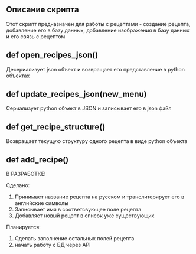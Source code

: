 Описание скрипта
---

Этот скрипт предназначен для работы с рецептами - создание рецепта, добавление его в базу данных, добавление изображения
в базу данных и его связь с рецептом

def open_recipes_json()
---

Десериализует json объект и возвращает его представление в python объектах

def update_recipes_json(new_menu)
---

Сериализует python объект в JSON и записывает его в json файл

def get_recipe_structure()
---
Возвращает текущую структуру одного рецепта в виде python объекта

def add_recipe()
---
В РАЗРАБОТКЕ!

Сделано:

1) Принимает название рецепта на русском и транслитерирует его в английские символы
2) Записывает имя в соответсвующее поле рецепта
3) Добавляет новый рецепт в список уже существующих

Планируется:
1) Сделать заполнение остальных полей рецепта
2) начать работу с БД через API